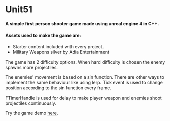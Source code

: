 # Unit51
#### A simple first person shooter game made using unreal engine 4 in C++. 
 
#### Assets used to make the game are:
 - Starter content included with every project.
 - Military Weapons silver by Adia Entertainment

The game has 2 difficulty options. When hard difficulty is chosen the enemy spawns more projectiles. 

The enemies' movement is based on a sin function. There are other ways to implement the same behaviour like using lerp. Tick event is used to change position according to the sin function every frame.

FTimerHandle is used for delay to make player weapon and enemies shoot projectiles continuously.  

Try the game demo [here](https://knightphantom.itch.io/unit-51).
